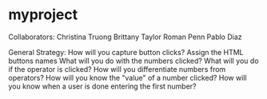 # myproject
Collaborators: 
Christina Truong
Brittany Taylor
Roman Penn
Pablo Diaz

General Strategy:
How will you capture button clicks?
Assign the HTML buttons names
What will you do with the numbers clicked?
What will you do if the operator is clicked?
How will you differentiate numbers from operators?
How will you know the "value" of a number clicked?
How will you know when a user is done entering the first number?